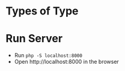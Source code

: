 # Types of Type

# Run Server
- Run `php -S localhost:8000`
- Open http://localhost:8000 in the browser
